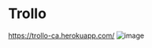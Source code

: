 # Trollo
https://trollo-ca.herokuapp.com/
![image](https://user-images.githubusercontent.com/83285714/160105378-796f0a42-6571-420c-b5c9-af578c525e74.png)
